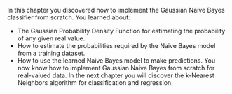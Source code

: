 In this chapter you discovered how to implement the Gaussian Naive Bayes classifier from
scratch. You learned about:
- The Gaussian Probability Density Function for estimating the probability of any given
real value.
- How to estimate the probabilities required by the Naive Bayes model from a training
dataset.
- How to use the learned Naive Bayes model to make predictions.
You now know how to implement Gaussian Naive Bayes from scratch for real-valued data.
In the next chapter you will discover the k-Nearest Neighbors algorithm for classification and
regression.